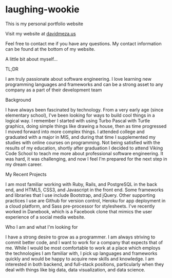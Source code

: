 # laughing-wookie
This is my personal portfolio website

Visit my website at [davidmeza.us](http://www.davidmeza.us)

Feel free to contact me if you have any questions. My contact information can be found at the bottom of my website.

A little bit about myself...

TL;DR

I am truly passionate about software engineering. I love learning new programming languages and frameworks and can be a strong asset to any company as a part of their development team

Background

I have always been fascinated by technology. From a very early age (since elementary school), I've been looking for ways to build cool things in a logical way. I remember I started with using Turbo Pascal with Turtle graphics, doing simple things like drawing a house, then as time progressed I moved forward into more complex things. I attended college and graduated with a major in MIS, and during that time I supplemented my studies with online courses on programming. Not being satisfied with the results of my education, shortly after graduation I decided to attend Viking Code School to teach me more about professional software engineering. It was hard, it was challenging, and now I feel I'm prepared for the next step in my dream career. 

My Recent Projects

I am most familiar working with Ruby, Rails, and PostgreSQL in the back end, and HTML5, CSS3, and Javascript in the front end. Some frameworks and libraries that I use include Bootstrap, and jQuery. Other supporting practices I use are Github for version control, Heroku for app deployment in a cloud platform, and Sass pre-processor for stylesheets. I've recently worked in Danebook, which is a Facebook clone that mimics the user experience of a social media website.

Who I am and what I'm looking for

I have a strong desire to grow as a programmer. I am always striving to commit better code, and I want to work for a company that expects that of me. While I would be most comfortable to work at a place which employs the technologies I am familiar with, I pick up languages and frameworks quickly and would be happy to acquire new skills and knowledge. I am interested in both backend, and full-stack positions, particularly when they deal with things like big data, data visualization, and data science.
